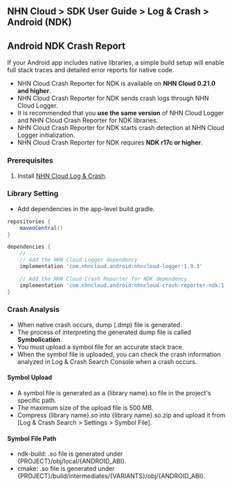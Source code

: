 ## NHN Cloud > SDK User Guide > Log & Crash > Android (NDK)

## Android NDK Crash Report

If your Android app includes native libraries, a simple build setup will enable full stack traces and detailed error reports for native code.

* NHN Cloud Crash Reporter for NDK is available on **NHN Cloud 0.21.0 and higher**.
* NHN Cloud Crash Reporter for NDK sends crash logs through NHN Cloud Logger.
* It is recommended that you **use the same version** of NHN Cloud Logger and NHN Cloud Crash Reporter for NDK libraries.
* NHN Cloud Crash Reporter for NDK starts crash detection at NHN Cloud Logger initialization.
* NHN Cloud Crash Reporter for NDK requires **NDK r17c or higher**.

### Prerequisites

1. Install [NHN Cloud Log & Crash](./log-collector-android).

### Library Setting
- Add dependencies in the app-level build.gradle.

```groovy
repositories {
    mavenCentral()
}

dependencies {
    // ...
    // Add the NHN Cloud Logger dependency
    implementation 'com.nhncloud.android:nhncloud-logger:1.9.3'

    // Add the NHN Cloud Crash Reporter for NDK dependency
    implementation 'com.nhncloud.android:nhncloud-crash-reporter-ndk:1.9.3'
}
```

### Crash Analysis

* When native crash occurs, dump (.dmp) file is generated.
* The process of interpreting the generated dump file is called **Symbolication**.
* You must upload a symbol file for an accurate stack trace.
* When the symbol file is uploaded, you can check the crash information analyzed in Log & Crash Search Console when a crash occurs.

#### Symbol Upload

* A symbol file is generated as a {library name}.so file in the project's specific path.
* The maximum size of the upload file is 500 MB.
* Compress {library name}.so into {library name}.so.zip and upload it from [Log & Crash Search > Settings > Symbol File].

#### Symbol File Path

- ndk-build: .so file is generated under {PROJECT}/obj/local/{ANDROID_ABI}.
- cmake: .so file is generated under {PROJECT}/build/intermediates/{VARIANTS}/obj/{ANDROID_ABI}.
